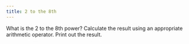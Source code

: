 ```yaml
---
title: 2 to the 8th
---
```


What is the 2 to the 8th power? Calculate the result using an appropriate arithmetic operator. Print out the result.
